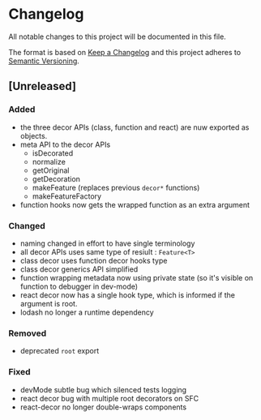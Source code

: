 # Changelog
All notable changes to this project will be documented in this file.

The format is based on [Keep a Changelog](http://keepachangelog.com/en/1.0.0/)
and this project adheres to [Semantic Versioning](http://semver.org/spec/v2.0.0.html).

## [Unreleased]

### Added
- the three decor APIs (class, function and react) are nuw exported as objects.
- meta API to the decor APIs
   - isDecorated
   - normalize
   - getOriginal
   - getDecoration
   - makeFeature (replaces previous `decor*` functions)
   - makeFeatureFactory
- function hooks now gets the wrapped function as an extra argument 

### Changed
- naming changed in effort to have single terminology
- all decor APIs uses same type of resiult : `Feature<T>`
- class decor uses function decor hooks type
- class decor generics API simplified
- function wrapping metadata now using private state (so it's visible on function to debugger in dev-mode)
- react decor now has a single hook type, which is informed if the argument is root.
- lodash no longer a runtime dependency

### Removed
- deprecated `root` export

### Fixed
- devMode subtle bug which silenced tests logging
- react decor bug with multiple root decorators on SFC
- react-decor no longer double-wraps components
